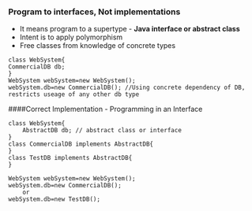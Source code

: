 ### Program to interfaces, Not implementations
* It means program to a supertype - **Java interface or abstract class**
* Intent is to apply polymorphism
* Free classes from knowledge of concrete types

````
class WebSystem{
CommercialDB db;
}
WebSystem webSystem=new WebSystem();
webSystem.db=new CommercialDB(); //Using concrete dependency of DB, restricts useage of any other db type
````

####Correct Implementation - Programming in an Interface
````
class WebSystem{
    AbstractDB db; // abstract class or interface
}
class CommercialDB implements AbstractDB{
}
class TestDB implements AbstractDB{
}

WebSystem webSystem=new WebSystem();
webSystem.db=new CommercialDB();
    or
webSystem.db=new TestDB();

````

